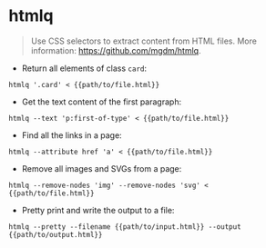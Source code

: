 # htmlq

> Use CSS selectors to extract content from HTML files.
> More information: <https://github.com/mgdm/htmlq>.

- Return all elements of class `card`:

`htmlq '.card' < {{path/to/file.html}}`

- Get the text content of the first paragraph:

`htmlq --text 'p:first-of-type' < {{path/to/file.html}}`

- Find all the links in a page:

`htmlq --attribute href 'a' < {{path/to/file.html}}`

- Remove all images and SVGs from a page:

`htmlq --remove-nodes 'img' --remove-nodes 'svg' < {{path/to/file.html}}`

- Pretty print and write the output to a file:

`htmlq --pretty --filename {{path/to/input.html}} --output {{path/to/output.html}}`
